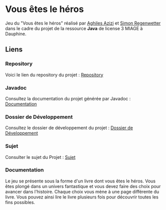 # Vous êtes le héros
Jeu du "Vous êtes le héros" réalisé par [Aghiles Azizi](https://github.com/Aghiles-Azi) et [Simon Regenwetter](https://github.com/simrgt) dans le cadre du projet de la ressource **Java** de license 3 MIAGE à Dauphine.
## Liens
### Repository
Voici le lien du repository du projet : [Repository](https://github.com/simrgt/Vous-etes-le-heros)
### Javadoc
Consultez la documentation du projet générée par Javadoc : [Documentation](https://simrgt.github.io/Vous-etes-le-heros/javadoc/index.html)
### Dossier de Développement
Consultez le dossier de développement du projet : [Dossier de Développement](https://drive.google.com/file/d/1TSN1wa7AwnkeEJl7OT9FP1krtQf0hbj_/view?usp=sharing)
### Sujet
Consulter le sujet du Projet : [Sujet](https://drive.google.com/file/d/1wOueDaIeGY45sRTLRcxozzG4V-ziXl88/view?usp=sharing)
### Documentation
Le jeu se présente sous la forme d'un livre dont vous êtes le héros. Vous êtes plongé dans un univers fantastique et vous devez faire des choix pour avancer dans l'histoire. Chaque choix vous mène à une page différente du livre. Vous pouvez ainsi lire le livre plusieurs fois pour découvrir toutes les fins possibles.